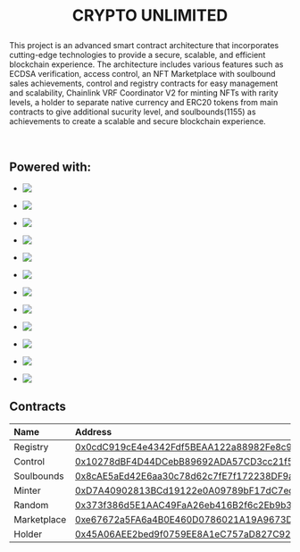 <h1 align='center'>

  CRYPTO UNLIMITED

</h1>


This project is an advanced smart contract architecture that incorporates cutting-edge technologies to provide a secure, scalable, and efficient blockchain experience. The architecture includes various features such as ECDSA verification, access control, an NFT Marketplace with soulbound sales achievements, control and registry contracts for easy management and scalability, Chainlink VRF Coordinator V2 for minting NFTs with rarity levels, a holder to separate native currency and ERC20 tokens from main contracts to give additional sucurity level, and soulbounds(1155) as achievements to create a scalable and secure blockchain experience.

</br>
<h2>Powered with:</h2>

* <img align="left" src="https://img.shields.io/badge/Ethereum-000000?style=for-the-badge&logo=Ethereum&logoColor=white" />
</span>

* <img align="left" src="https://img.shields.io/badge/Solidity-660000?style=for-the-badge&logo=solidity&logoColor=white" />
 </span>

* <img align="left" src="https://img.shields.io/badge/chainlink-800000?style=for-the-badge&logo=chainlink&logoColor=white" />
 </span>
 
* <img align="left" src="https://img.shields.io/badge/OpenZeppelin-990000?style=for-the-badge&logo=openzeppelin&logoColor=white" />
</span>
 
* <img align="left" src="https://img.shields.io/badge/hardhat-b30000?style=for-the-badge" />
 </span>
  
* <img align="left" src="https://img.shields.io/badge/Ethers.js-cc0000?style=for-the-badge" />
 </span>
 
* <img align="left" src="https://img.shields.io/badge/-NFT-ff0000?style=for-the-badge" />
 </span>
 
* <img align="left" src="https://img.shields.io/badge/-SOULBOUNDS-ff1a1a?style=for-the-badge" />
 </span>
 
* <img align="left" src="https://img.shields.io/badge/-CRYPTOGRAPHY-ff3333?style=for-the-badge" />
 </span>

* <img align="left" src="https://img.shields.io/badge/ECDSA-ff4d4d?style=for-the-badge" />
 </span>
 
 * <img align="left" src="https://img.shields.io/badge/ERC1155-ff6666?style=for-the-badge" />
 </span>
 
 * <img align="left" src="https://img.shields.io/badge/ERC20-ff8080?style=for-the-badge" />
 </span>



## Contracts

| Name               | Address                                                                                                                               |
| :----------------- | :------------------------------------------------------------------------------------------------------------------------------------ |
| Registry           | [0x0cdC919cE4e4342Fdf5BEAA122a88982Fe8c921d](https://mumbai.polygonscan.com/address/0x0cdC919cE4e4342Fdf5BEAA122a88982Fe8c921d#code) |
| Control            | [0x10278dBF4D44DCebB89692ADA57CD3cc21f59c5E](https://mumbai.polygonscan.com/address/0x10278dBF4D44DCebB89692ADA57CD3cc21f59c5E#code) |
| Soulbounds         | [0x8cAE5aEd42E6aa30c78d62c7fE7f172238DF9adC](https://mumbai.polygonscan.com/address/0x8cAE5aEd42E6aa30c78d62c7fE7f172238DF9adC#code) |
| Minter             | [0xD7A40902813BCd19122e0A09789bF17dC7ed44B1](https://mumbai.polygonscan.com/address/0xD7A40902813BCd19122e0A09789bF17dC7ed44B1#code) |
| Random             | [0x373f386d5E1AAC49FaA26eb416B2f6c2Eb9b352E](https://mumbai.polygonscan.com/address/0x373f386d5E1AAC49FaA26eb416B2f6c2Eb9b352E#code) |
| Marketplace        | [0xe67672a5FA6a4B0E460D0786021A19A9673D9Bbc](https://mumbai.polygonscan.com/address/0xe67672a5FA6a4B0E460D0786021A19A9673D9Bbc#code) |
| Holder             | [0x45A06AEE2bed9f0759EE8A1eC757aD827C92da2f](https://mumbai.polygonscan.com/address/0x45A06AEE2bed9f0759EE8A1eC757aD827C92da2f#code) |


